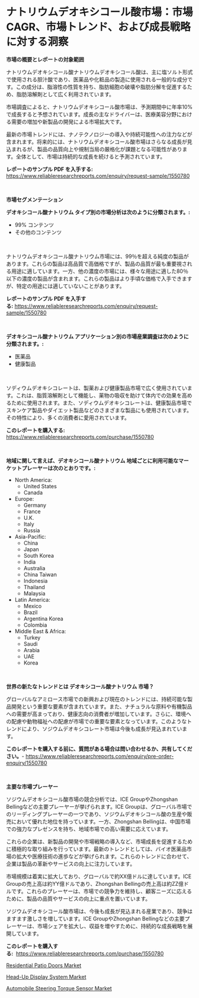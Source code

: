 <p><h1>ナトリウムデオキシコール酸市場：市場CAGR、市場トレンド、および成長戦略に対する洞察</h1></p><p><strong>市場の概要とレポートの対象範囲</strong></p>
<p><p>ナトリウムデオキシコール酸ナトリウムデオキシコール酸は、主に塩ソルト形式で使用される胆汁酸であり、医薬品や化粧品の製造に使用される一般的な成分です。この成分は、脂溶性の性質を持ち、脂肪細胞の破壊や脂肪分解を促進するため、脂肪溶解剤として広く利用されています。</p><p>市場調査によると、ナトリウムデオキシコール酸市場は、予測期間中に年率10%で成長すると予想されています。成長の主なドライバーは、医療美容分野における需要の増加や新製品の開発による市場拡大です。</p><p>最新の市場トレンドには、ナノテクノロジーの導入や持続可能性への注力などが含まれます。将来的には、ナトリウムデオキシコール酸市場はさらなる成長が見込まれるが、製品の品質向上や規制当局の厳格化が課題となる可能性があります。全体として、市場は持続的な成長を続けると予測されています。</p></p>
<p><strong>レポートのサンプル PDF を入手する:</strong> <a href="https://www.reliableresearchreports.com/enquiry/request-sample/1550780">https://www.reliableresearchreports.com/enquiry/request-sample/1550780</a></p>
<p>&nbsp;</p>
<p><strong>市場セグメンテーション</strong></p>
<p><strong>デオキシコール酸ナトリウム タイプ別の市場分析は次のように分類されます。:</strong></p>
<p><ul><li>99% コンテンツ</li><li>その他のコンテンツ</li></ul></p>
<p>&nbsp;</p>
<p><p>ナトリウムデオキシコール酸ナトリウム市場には、99％を超える純度の製品があります。これらの製品は高品質で高価格ですが、製品の品質が最も重要視される用途に適しています。一方、他の濃度の市場には、様々な用途に適した80％以下の濃度の製品が含まれます。これらの製品はより手頃な価格で入手できますが、特定の用途には適していないことがあります。</p></p>
<p><strong>レポートのサンプル PDF を入手する:</strong>&nbsp;<a href="https://www.reliableresearchreports.com/enquiry/request-sample/1550780">https://www.reliableresearchreports.com/enquiry/request-sample/1550780</a></p>
<p>&nbsp;</p>
<p><strong> デオキシコール酸ナトリウム アプリケーション別の市場産業調査は次のように分類されます。:</strong></p>
<p><ul><li>医薬品</li><li>健康製品</li></ul></p>
<p>&nbsp;</p>
<p><p>ソディウムデオキシコレートは、製薬および健康製品市場で広く使用されています。これは、脂質溶解剤として機能し、薬物の吸収を助けて体内での効果を高めるために使用されます。また、ソディウムデオキシコレートは、健康製品市場でスキンケア製品やダイエット製品などのさまざまな製品にも使用されています。その特性により、多くの消費者に愛用されています。</p></p>
<p><strong>このレポートを購入する:</strong>&nbsp; <a href="https://www.reliableresearchreports.com/purchase/1550780">https://www.reliableresearchreports.com/purchase/1550780</a></p>
<p>&nbsp;</p>
<p><strong>地域に関して言えば、デオキシコール酸ナトリウム 地域ごとに利用可能なマーケットプレーヤーは次のとおりです。:</strong></p>
<p><ul>
    <li>
        North America:
        <ul>
            <li>United States</li>
            <li>Canada</li>
        </ul>
    </li>
    <li>
        Europe:
        <ul>
            <li>Germany</li>
            <li>France</li>
            <li>U.K.</li>
            <li>Italy</li>
            <li>Russia</li>
        </ul>
    </li>
    <li>
        Asia-Pacific:
        <ul>
            <li>China</li>
            <li>Japan</li>
            <li>South Korea</li>
            <li>India</li>
            <li>Australia</li>
            <li>China Taiwan</li>
            <li>Indonesia</li>
            <li>Thailand</li>
            <li>Malaysia</li>
        </ul>
    </li>
    <li>
        Latin America:
        <ul>
            <li>Mexico</li>
            <li>Brazil</li>
            <li>Argentina Korea</li>
            <li>Colombia</li>
        </ul>
    </li>
    <li>
        Middle East & Africa:
        <ul>
            <li>Turkey</li>
            <li>Saudi</li>
            <li>Arabia</li>
            <li>UAE</li>
            <li>Korea</li>
        </ul>
    </li>
    </ul></p>
<p>&nbsp;</p>
<p><strong>世界の新たなトレンドとは デオキシコール酸ナトリウム 市場？</strong></p>
<p><p>グローバルなアミロース市場での新興および現在のトレンドには、持続可能な製品開発という重要な要素が含まれています。また、ナチュラルな原料や有機製品への需要が高まっており、健康志向の消費者が増加しています。さらに、環境への配慮や動物福祉への配慮が市場での重要な要素となっています。このようなトレンドにより、ソジウムデオキシコレート市場は今後も成長が見込まれています。</p></p>
<p><strong>このレポートを購入する前に、質問がある場合は問い合わせるか、共有してください。</strong>- <a href="https://www.reliableresearchreports.com/enquiry/pre-order-enquiry/1550780">https://www.reliableresearchreports.com/enquiry/pre-order-enquiry/1550780</a></p>
<p>&nbsp;</p>
<p><strong>主要な市場プレーヤー</strong></p>
<p><p>ソジウムデオキシコール酸市場の競合分析では、ICE GroupやZhongshan Bellingなどの主要プレーヤーが挙げられます。ICE Groupは、グローバル市場でのリーディングプレーヤーの一つであり、ソジウムデオキシコール酸の生産や販売において優れた地位を持っています。一方、Zhongshan Bellingは、中国市場での強力なプレゼンスを持ち、地域市場での高い需要に応えています。</p><p>これらの企業は、新製品の開発や市場戦略の導入など、市場成長を促進するために積極的な取り組みを行っています。最新のトレンドとしては、バイオ医薬品市場の拡大や医療技術の進歩などが挙げられます。これらのトレンドに合わせて、企業は製品の革新やサービスの向上に注力しています。</p><p>市場規模は着実に拡大しており、グローバルで約XX億ドルに達しています。ICE Groupの売上高は約YY億ドルであり、Zhongshan Bellingの売上高は約ZZ億ドルです。これらのプレーヤーは、市場での競争力を維持し、顧客ニーズに応えるために、製品の品質やサービスの向上に重点を置いています。</p><p>ソジウムデオキシコール酸市場は、今後も成長が見込まれる産業であり、競争はますます激しさを増しています。ICE GroupやZhongshan Bellingなどの主要プレーヤーは、市場シェアを拡大し、収益を増やすために、持続的な成長戦略を展開しています。</p></p>
<p><strong>このレポートを購入する:</strong>&nbsp;&nbsp;<a href="https://www.reliableresearchreports.com/purchase/1550780">https://www.reliableresearchreports.com/purchase/1550780</a></p>
<p><p><a href="https://github.com/lataunyatinikmelvin59ilbd0dv/Market-Research-Report-List-1/blob/main/residential-patio-doors-market.md">Residential Patio Doors Market</a></p><p><a href="https://unruly-ladybug-44b.notion.site/Head-Up-Display-System-Market-Provides-a-Comprehensive-Analysis-Including-a-Macro-Overview-of-the-Ma-ecd3fd44ea1843ae8d076dd1a1b57d2e">Head-Up Display System Market</a></p><p><a href="https://cute-banjo-8ca.notion.site/Automobile-Steering-Torque-Sensor-Market-Size-Focuses-on-Market-Dynamics-In-Depth-Analysis-and-Futu-9f08ca3bdfae4758bf2ace86dadd6606">Automobile Steering Torque Sensor Market</a></p></p>